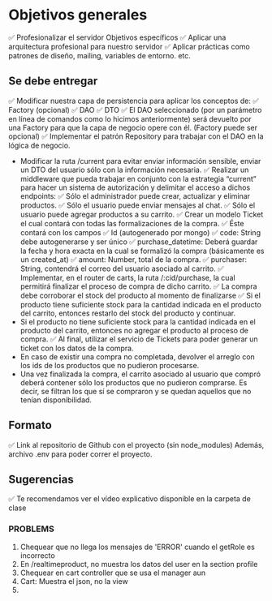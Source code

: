 # Objetivos generales

✅ Profesionalizar el servidor
Objetivos específicos
✅ Aplicar una arquitectura profesional para nuestro servidor
✅ Aplicar prácticas como patrones de diseño, mailing, variables de entorno. etc.

## Se debe entregar

✅ Modificar nuestra capa de persistencia para aplicar los conceptos de:
  ✅ Factory (opcional)
  ✅ DAO
  ✅  DTO
  ✅ El DAO seleccionado (por un parámetro en línea de comandos como lo hicimos anteriormente) será devuelto por una Factory para que la capa de negocio opere con él. (Factory puede ser opcional)
✅ Implementar el patrón Repository para trabajar con el DAO en la lógica de negocio. 
- Modificar la ruta  /current para evitar enviar información sensible, enviar un DTO del usuario sólo con la información necesaria.
✅ Realizar un middleware que pueda trabajar en conjunto con la estrategia “current” para hacer un sistema de autorización y delimitar el acceso a dichos endpoints:
  ✅ Sólo el administrador puede crear, actualizar y eliminar productos.
  ✅ Sólo el usuario puede enviar mensajes al chat.
  ✅ Sólo el usuario puede agregar productos a su carrito.
✅ Crear un modelo Ticket el cual contará con todas las formalizaciones de la compra.
✅ Éste contará con los campos
  ✅ Id (autogenerado por mongo)
  ✅ code: String debe autogenerarse y ser único
  ✅ purchase_datetime: Deberá guardar la fecha y hora exacta en la cual se formalizó la compra (básicamente es un created_at)
  ✅ amount: Number, total de la compra.
  ✅ purchaser: String, contendrá el correo del usuario asociado al carrito.
✅ Implementar, en el router de carts, la ruta /:cid/purchase, la cual permitirá finalizar el proceso de compra de dicho carrito.
✅ La compra debe corroborar el stock del producto al momento de finalizarse
✅ Si el producto tiene suficiente stock para la cantidad indicada en el producto del carrito, entonces restarlo del stock del producto y continuar.
- Si el producto no tiene suficiente stock para la cantidad indicada en el producto del carrito, entonces no agregar el producto al proceso de compra. 
✅ Al final, utilizar el servicio de Tickets para poder generar un ticket con los datos de la compra.
- En caso de existir una compra no completada, devolver el arreglo con los ids de los productos que no pudieron procesarse.
- Una vez finalizada la compra, el carrito asociado al usuario que compró deberá contener sólo los productos que no pudieron comprarse. Es decir, se filtran los que sí se compraron y se quedan aquellos que no tenían disponibilidad.

## Formato

✅ Link al repositorio de Github con el proyecto (sin node_modules)
Además, archivo .env para poder correr el proyecto.

## Sugerencias

✅ Te recomendamos ver el vídeo explicativo disponible en la carpeta de clase


### PROBLEMS

1. Chequear que no llega los mensajes de 'ERROR' cuando el getRole es incorrecto
2. En /realtimeproduct, no muestra los datos del user en la section profile
5. Chequear en cart controller que se usa el manager aun
7. Cart: Muestra el json, no la view
8. 
